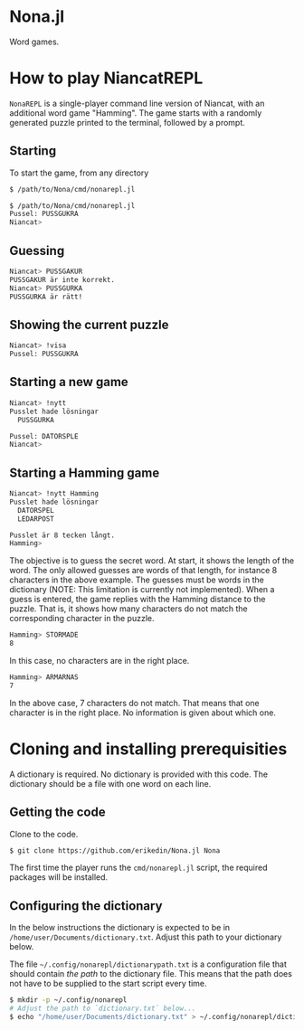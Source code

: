 # Nona.jl
Word games.

# How to play NiancatREPL
`NonaREPL` is a single-player command line version of Niancat, with an additional word game "Hamming".
The game starts with a randomly generated puzzle printed to the terminal, followed by a prompt.

## Starting
To start the game, from any directory

```bash
$ /path/to/Nona/cmd/nonarepl.jl
```

```bash
$ /path/to/Nona/cmd/nonarepl.jl
Pussel: PUSSGUKRA
Niancat>
```

## Guessing
```bash
Niancat> PUSSGAKUR
PUSSGAKUR är inte korrekt.
Niancat> PUSSGURKA
PUSSGURKA är rätt!
```

## Showing the current puzzle
```bash
Niancat> !visa
Pussel: PUSSGUKRA
```

## Starting a new game
```bash
Niancat> !nytt
Pusslet hade lösningar
  PUSSGURKA

Pussel: DATORSPLE
Niancat>
```

## Starting a Hamming game
```bash
Niancat> !nytt Hamming
Pusslet hade lösningar
  DATORSPEL
  LEDARPOST

Pusslet är 8 tecken långt.
Hamming>
```

The objective is to guess the secret word. At start, it shows the length of the word.
The only allowed guesses are words of that length, for instance 8 characters in the above example.
The guesses must be words in the dictionary (NOTE: This limitation is currently not implemented).
When a guess is entered, the game replies with the Hamming distance to the puzzle. That is, it shows
how many characters do not match the corresponding character in the puzzle.

```bash
Hamming> STORMADE
8
```

In this case, no characters are in the right place.

```bash
Hamming> ARMARNAS
7
```

In the above case, 7 characters do not match. That means that one character is in the right place.
No information is given about which one.

# Cloning and installing prerequisities
A dictionary is required. No dictionary is provided with this code.
The dictionary should be a file with one word on each line.

## Getting the code
Clone to the code.

```bash
$ git clone https://github.com/erikedin/Nona.jl Nona
```

The first time the player runs the `cmd/nonarepl.jl` script, the required
packages will be installed.

## Configuring the dictionary
In the below instructions the dictionary is expected to be in `/home/user/Documents/dictionary.txt`.
Adjust this path to your dictionary below.

The file `~/.config/nonarepl/dictionarypath.txt` is a configuration file that
should contain _the path_ to the dictionary file. This means that the path does
not have to be supplied to the start script every time.

```bash
$ mkdir -p ~/.config/nonarepl
# Adjust the path to `dictionary.txt` below...
$ echo "/home/user/Documents/dictionary.txt" > ~/.config/nonarepl/dictionarypath.txt
```

